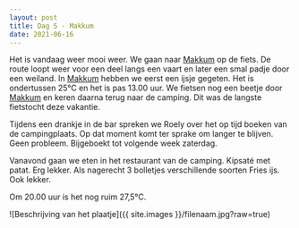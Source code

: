 ```yaml
---
layout: post
title: Dag 5 - Makkum
date: 2021-06-16
---
```

Het is vandaag weer mooi weer. We gaan naar [Makkum](https://nl.m.wikipedia.org/wiki/Makkum_(dorp)) op de fiets. De route loopt weer voor een deel langs een vaart en later een smal padje door een weiland. In [Makkum](https://nl.m.wikipedia.org/wiki/Makkum_(dorp)) hebben we eerst een ijsje gegeten. Het is ondertussen 25°C en het is pas 13.00 uur. We fietsen nog een beetje door [Makkum](https://nl.m.wikipedia.org/wiki/Makkum_(dorp)) en keren daarna terug naar de camping. Dit was de langste fietstocht deze vakantie.  

Tijdens een drankje in de bar spreken we Roely over het op tijd boeken van de campingplaats. Op dat moment komt ter sprake om langer te blijven. Geen probleem. Bijgeboekt tot volgende week zaterdag.  

Vanavond gaan we eten in het restaurant van de camping. Kipsaté met patat. Erg lekker. Als nagerecht 3 bolletjes verschillende soorten Fries ijs. Ook lekker.  

Om 20.00 uur is het nog ruim 27,5°C.

![Beschrijving van het plaatje]({{ site.images }}/filenaam.jpg?raw=true)
